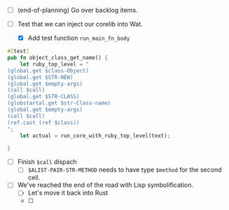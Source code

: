 - [ ] (end-of-planning) Go over backlog items.

- [ ] Test that we can inject our corelib into Wat.
	- [x] Add test function `run_main_fn_body`
```rust
#[test]
pub fn object_class_get_name() {
	let ruby_top_level = "
(global.get $class-Object)
(global.get $STR-NEW)
(global.get $empty-args)
(call $call)
(global.get $STR-CLASS)
(globstartal.get $str-Class-name)
(global.get $empty-args)
(call $call)
(ref.cast (ref $class))
";
	let actual = run_core_with_ruby_top_level(text);
	
}
```
- [ ] Finish `$call` dispach
	- [ ] `$ALIST-PAIR-STR-METHOD` needs to have type `$method` for the second cell.

- [ ] We've reached the end of the road with Lisp symbolification.
	- [ ] Let's move it back into Rust
	- [ ] 